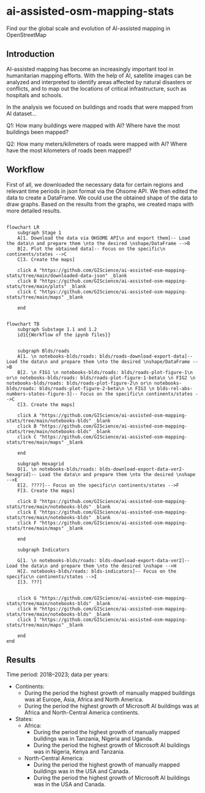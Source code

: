# ai-assisted-osm-mapping-stats
Find our the global scale and evolution of AI-assisted mapping in OpenStreetMap

## Introduction

AI-assisted mapping has become an increasingly important tool in humanitarian mapping efforts. With the help of AI, satellite images can be analyzed and interpreted to identify areas affected by natural disasters or conflicts, and to map out the locations of critical infrastructure, such as hospitals and schools.

In the analysis we focused on buildings and roads that were mapped from AI dataset...

Q1: How many buildings were mapped with AI? Where have the most buildings been mapped?

Q2: How many meters/kilimeters of roads were mapped with AI? Where have the most kilometers of roads been mapped?

## Workflow 
<!--[Contribution guidelines for this project](docs/CONTRIBUTING.md)-->
First of all, we downloaded the necessary data for certain regions and relevant time periods in json format via the Ohsome API. We then edited the data to create a DataFrame. We could use the obtained shape of the data to draw graphs. Based on the results from the graphs, we created maps with more detailed results.

```mermaid

flowchart LR
    subgraph Stage 1
    A[1. Download the data via OHSOME API\n and export them]-- Load the data\n and prepare them \nto the desired \nshape/DataFrame -->B
    B[2. Plot the obtained data]-- Focus on the specific\n continents/states -->C
    C[3. Create the maps]
    
    click A "https://github.com/GIScience/ai-assisted-osm-mapping-stats/tree/main/downloaded-data-json" _blank
    click B "https://github.com/GIScience/ai-assisted-osm-mapping-stats/tree/main/plots" _blank
    click C "https://github.com/GIScience/ai-assisted-osm-mapping-stats/tree/main/maps" _blank

    end
```

```mermaid

flowchart TB
    subgraph Substage 1.1 and 1.2
    id1{{Workflow of the ipynb files}}


    subgraph Blds/roads
    A[1. \n notebooks-blds/roads: blds/roads-download-export-data]-- Load the data\n and prepare them \nto the desired \nshape/DataFrame -->B
    B[2. \n FIG1 \n notebooks-blds/roads: blds/roads-plot-figure-1\n or\n notebooks-blds/roads: blds/roads-plot-figure-1-beta\n \n FIG2 \n notebooks-blds/roads: blds/roads-plot-figure-2\n or\n notebooks-blds/roads: blds/roads-plot-figure-2-beta\n \n FIG3 \n blds-rel-abs-numbers-states-figure-3]-- Focus on the specific\n continents/states -->C
    C[3. Create the maps]

    click A "https://github.com/GIScience/ai-assisted-osm-mapping-stats/tree/main/notebooks-blds" _blank
    click B "https://github.com/GIScience/ai-assisted-osm-mapping-stats/tree/main/notebooks-blds" _blank
    click C "https://github.com/GIScience/ai-assisted-osm-mapping-stats/tree/main/maps" _blank

    end

    subgraph Hexagrid
    D[1. \n notebooks-blds/roads: blds-download-export-data-ver2-hexagrid]-- Load the data\n and prepare them \nto the desired \nshape -->E
    E[2. ????]-- Focus on the specific\n continents/states -->F
    F[3. Create the maps]

    click D "https://github.com/GIScience/ai-assisted-osm-mapping-stats/tree/main/notebooks-blds" _blank
    click E "https://github.com/GIScience/ai-assisted-osm-mapping-stats/tree/main/notebooks-blds" _blank
    click F "https://github.com/GIScience/ai-assisted-osm-mapping-stats/tree/main/maps" _blank

    end

    subgraph Indicators

    G[1. \n notebooks-blds/roads: blds-download-export-data-ver2]-- Load the data\n and prepare them \nto the desired \nshape -->H
    H[2. notebooks-blds/roads: blds-indicators]-- Focus on the specific\n continents/states -->I
    I[3. ???]


    click G "https://github.com/GIScience/ai-assisted-osm-mapping-stats/tree/main/notebooks-blds" _blank
    click H "https://github.com/GIScience/ai-assisted-osm-mapping-stats/tree/main/notebooks-blds" _blank
    click I "https://github.com/GIScience/ai-assisted-osm-mapping-stats/tree/main/maps" _blank

    end
end
```

## Results

Time period: 2018–2023; data per years:
- Continents:
    - During the period the highest growth of manually mapped buildings was at Europe, Asia, Africa and North America.
    - During the period the highest growth of Microsoft AI buildings was at Africa and North-Central America continents.
- States:
    - Africa:
        - During the period the highest growth of manually mapped buildings was in Tanzania, Nigeria and Uganda.
        - During the period the highest growth of Microsoft AI buildings was in Nigeria, Kenya and Tanzania.
    - North-Central America:
        - During the period the highest growth of manually mapped buildings was in the USA and Canada.
        - During the period the highest growth of Microsoft AI buildings was in the USA and Canada.
